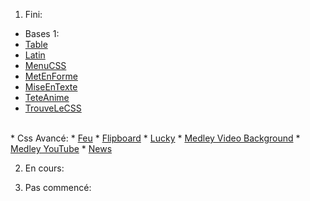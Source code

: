 
1. Fini:<br  />

* Bases 1:
* <a href="1_bases_1_Table.html">Table</a>
* <a href="1_bases_2_Latin.html">Latin</a>
* <a href="1_bases_3_MenuCSS.html">MenuCSS</a>
* <a href="1_bases_4_MetEnFormeHTML.html">MetEnForme</a>
* <a href="1_bases_5_MiseEnTexte.html">MiseEnTexte</a>
* <a href="1_bases_6_TeteAnimee.html">TeteAnime</a>
* <a href="1_bases_7_TrouveLeCss.html">TrouveLeCSS</a>
<br  />
* Css Avancé:
* <a href="2_CssAvance_1_Feu.html">Feu</a>
* <a href="2_CssAvance_2_Flipboard.html">Flipboard</a>
* <a href="2_CssAvance_3_Lucky.html">Lucky</a>
* <a href="2_CssAvance_4_Medley_1_videobg.html">Medley Video Background</a>
* <a href="2_CssAvance_4_Medley_2_videotube.html">Medley YouTube</a>
* <a href="2_CssAvance_5_News.html">News</a>
<br  />

2. En cours:

3. Pas commencé:
